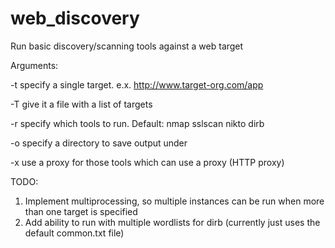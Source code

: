 # web_discovery
Run basic discovery/scanning tools against a web target

Arguments:

-t  specify a single target.  e.x. http://www.target-org.com/app

-T  give it a file with a list of targets

-r  specify which tools to run.  Default: nmap sslscan nikto dirb

-o  specify a directory to save output under

-x  use a proxy for those tools which can use a proxy (HTTP proxy)


TODO:
1. Implement multiprocessing, so multiple instances can be run when more than one target is specified
2. Add ability to run with multiple wordlists for dirb (currently just uses the default common.txt file)

